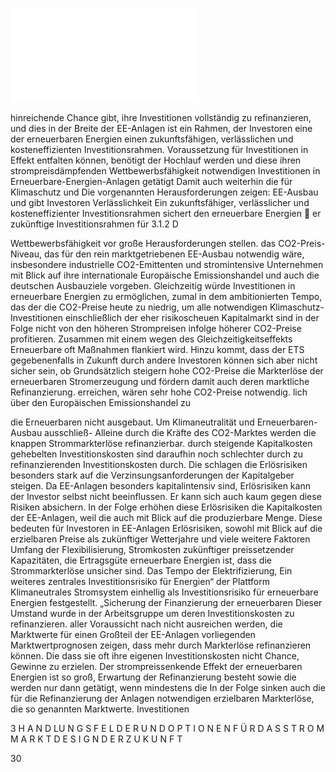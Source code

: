 ![./pages/page32.pdf](../assets/./pages/page32.pdf)




hinreichende Chance gibt, ihre Investitionen vollständig zu refinanzieren, und dies in der Breite der
EE-Anlagen ist ein Rahmen, der Investoren eine
der erneuerbaren Energien einen zukunftsfähigen, verlässlichen und kosteneffizienten Investitionsrahmen. Voraussetzung für Investitionen in
Effekt entfalten können, benötigt der Hochlauf
werden und diese ihren strompreisdämpfenden
Wettbewerbsfähigkeit notwendigen Investitionen in Erneuerbare-Energien-Anlagen getätigt
Damit auch weiterhin die für Klimaschutz und
Die vorgenannten Herausforderungen zeigen:
EE-Ausbau und gibt Investoren Verlässlichkeit
Ein zukunftsfähiger, verlässlicher und kosteneffizienter Investitionsrahmen sichert den
erneuerbare Energien
 er zukünftige Investitionsrahmen für
3.1.2 D

Wettbewerbsfähigkeit vor große Herausforderungen stellen.
das CO2-Preis-Niveau, das für den rein marktgetriebenen EE-Ausbau notwendig wäre, insbesondere industrielle CO2-Emittenten und stromintensive Unternehmen mit Blick auf ihre internationale
Europäische Emissionshandel und auch die deutschen Ausbauziele vorgeben. Gleichzeitig würde
Investitionen in erneuerbare Energien zu ermöglichen, zumal in dem ambitionierten Tempo, das der
die CO2-Preise heute zu niedrig, um alle notwendigen Klimaschutz-Investitionen einschließlich der
eher risikoscheuen Kapitalmarkt sind in der Folge
nicht von den höheren Strompreisen infolge höherer CO2-Preise profitieren. Zusammen mit einem
wegen des Gleichzeitigkeitseffekts Erneuerbare oft
Maßnahmen flankiert wird. Hinzu kommt, dass
der ETS gegebenenfalls in Zukunft durch andere
Investoren können sich aber nicht sicher sein, ob
Grundsätzlich steigern hohe CO2-Preise die Markterlöse der erneuerbaren Stromerzeugung und fördern damit auch deren marktliche Refinanzierung.
erreichen, wären sehr hohe CO2-Preise notwendig.
lich über den Europäischen Emissionshandel zu

die Erneuerbaren nicht ausgebaut. Um Klimaneutralität und Erneuerbaren-Ausbau ausschließ-
Alleine durch die Kräfte des CO2-Marktes werden
die knappen Strommarkterlöse refinanzierbar.
durch steigende Kapitalkosten gehebelten Investitionskosten sind daraufhin noch schlechter durch
zu refinanzierenden Investitionskosten durch. Die
schlagen die Erlösrisiken besonders stark auf die
Verzinsungsanforderungen der Kapitalgeber steigen. Da EE-Anlagen besonders kapitalintensiv sind,
Erlösrisiken kann der Investor selbst nicht beeinflussen. Er kann sich auch kaum gegen diese Risiken absichern. In der Folge erhöhen diese Erlösrisiken die Kapitalkosten der EE-Anlagen, weil die
auch mit Blick auf die produzierbare Menge. Diese
bedeuten für Investoren in EE-Anlagen Erlösrisiken, sowohl mit Blick auf die erzielbaren Preise als
zukünftiger Wetterjahre und viele weitere Faktoren
Umfang der Flexibilisierung, Stromkosten zukünftiger preissetzender Kapazitäten, die Ertragsgüte
erneuerbare Energien ist, dass die Strommarkterlöse unsicher sind. Das Tempo der Elektrifizierung,
Ein weiteres zentrales Investitionsrisiko für
Energien“ der Plattform Klimaneutrales Stromsystem einhellig als Investitionsrisiko für erneuerbare Energien festgestellt.
„Sicherung der Finanzierung der erneuerbaren
Dieser Umstand wurde in der Arbeitsgruppe
um deren Investitionskosten zu refinanzieren.
aller Voraussicht nach nicht ausreichen werden,
die Marktwerte für einen Großteil der EE-Anlagen
vorliegenden Marktwertprognosen zeigen, dass
mehr durch Markterlöse refinanzieren können. Die
dass sie oft ihre eigenen Investitionskosten nicht
Chance, Gewinne zu erzielen. Der strompreissenkende Effekt der erneuerbaren Energien ist so groß,
Erwartung der Refinanzierung besteht sowie die
werden nur dann getätigt, wenn mindestens die
In der Folge sinken auch die für die Refinanzierung der Anlagen notwendigen erzielbaren Markterlöse, die so genannten Marktwerte. Investitionen

3 H A N D LU N G S F E L D E R U N D O P T I O N E N F Ü R D A S S T R O M M A R K T D E S I G N D E R Z U K U N F T

30
